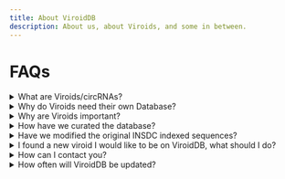 ```yaml
---
title: About ViroidDB
description: About us, about Viroids, and some in between.
---
```



#  FAQs

  
<details>
  <summary>What are Viroids/circRNAs? </summary>
  
Viroids/circRNAs are unique groups of semi-mobile genetic agents. They are highly structured, often circular, use self-cleaving ribozymes or co-opted host enzymes, replicate via the rolling circle mechanism, and are characterized by small genome sizes.
This database has been curated to cover the entirety of viroid-like RNA agents: Viroids, small circular satellite RNAs, the recently described realm of ribozyviruses (*i.e.*, hepatitis delta virus and its relatives), and retrozymes.   
</details>  

    
  
<details>
  <summary>Why do Viroids need their own Database?</summary>
  
Despite the ever-increasing diversity and host range of these agents, no database currently exists. The most recent such database, [the subviral RNA database](doi.org/10.1186/1471-2180-6-24), was published 15 years ago and is no longer accessible.  
To better support computational and experimental research on these agents, we have semi-automatically compiled a database of nearly ten thousand viroid-like RNA sequences from the NCBI's nucleotide database and made them available for download at viroids.org. In addition to curating the respective INSDC accessions and sequences, we have performed considerable post-processing so that ViroidDB entries are consistently formatted, enabling their direct use in common downstream analyses (e.g. circular sequences are consistently rotated and all sequence sets are deduplicated and estimated to represent complete genomes). For use-cases where the complete range of variation is undesirable, we have performed clustering to identify a representative sequence for each cluster when no reference sequence is available. The database is version controlled and accessible online via a simple graphical user interface or by command-line interface for programmatic data retrieval. Furthermore, the database is permanently archived in the Zenodo repository, ensuring future accessibility.
  

</details>  

  
<details>
  <summary>Why are Viroids important? </summary>
  
  Pathogenic members infect both plants and animals, and reports of resulting diseases have been documented since the 1930s. Presently, the only effective means of disease control is the prevention of spread, and crop infection may cause up to a 40% reduction of yield.   
If that doesn't convince you, let us ask **you** a question: Do you like long, curly french fries in MacDonalds?   

![image](https://user-images.githubusercontent.com/41674327/123809317-2ccd2e80-d8fa-11eb-9ae4-47765b1bef29.png)  
  Well, even if adible, one of the earliest known viroids can shatter the american dream of a nice, salty, deep fried french fry:  
 ![image](https://www.daera-ni.gov.uk/sites/default/files/styles/inline-expandable/public/images/daera/PSTVd%20photo.1.jpg?itok=dmmWZovB)  
 Healthy potato tuber (left), and spindle shaped tubers (right) that have been affected by PSTVd. © Dr. J. W. Roenhorst NPPO-NL 
  
</details>  



<details>
  <summary>How have we curated the database?</summary>
  

We collected the sequences for the database using the following protocol:

For viroids and deltaviruses, we used the NCBI Virus portal to download complete sequences within the taxonomy IDs:  
| Subset         | #Sequences | NCBI TaxID                                                                   |
|----------------|------------|------------------------------------------------------------------------------|
| All            | 9891       | ----                                                                         |
| Viroids        | 9354       |                                                                              |
| Avsunviroidae  | 5284       | [185752](https://www.ncbi.nlm.nih.gov/Taxonomy/Browser/wwwtax.cgi?id=185752) |
| Pospiviroidae  | 3980       | [185751](https://www.ncbi.nlm.nih.gov/Taxonomy/Browser/wwwtax.cgi?id=185751) |
| Unclassified   | 90         | [265963](https://www.ncbi.nlm.nih.gov/Taxonomy/Browser/wwwtax.cgi?id=265963) |
| Deltavirus     | 453        | [39759](https://www.ncbi.nlm.nih.gov/Taxonomy/Browser/wwwtax.cgi?id=39759)   |
| Satellite RNAs | 35         | [141863](https://www.ncbi.nlm.nih.gov/Taxonomy/Browser/wwwtax.cgi?id=141863)   |   


For retrozymes, which are currently not taxonomically classified as monophyletic group, we downloaded all sequences within the NCBI Nucleotide database matching the search term ["retrozymes"](https://www.ncbi.nlm.nih.gov/nuccore/?term=retrozymes).    
We note that due to the de-duplication steps we perform, exact replications (identical strings) are deliberately masked from most downstream analyses (such as secondary structure prediction and ribozyme search), to avoid the use of unnecessary computational resources and storage space.  


</details>  


<details>
  <summary>Have we modified the original INSDC indexed sequences?</summary>
  

Short answer  -  no. Long answer - Yes, but when we do, we clearly note it. For example, rotated sequences,  reverse complement, and RNA  ( T --> U)  versions of reference sequences are suffixed (in the fasta header) by the addition of [ViroidDB] at the end of the defline.  
Please see [Download](./Download) for more information about how to fetch and acquire this data from ViroidDB.
> **Note:** The **majority ** of the information in the database is derived from analyses we performed using the original sequences.


</details>  


  
  
<details>
  <summary>I found a new viroid I would like to be on ViroidDB, what should I do?</summary>
  
Do you believe we missed something when curating the database? If so, please let us know by filling out the form below and we will be happy to create another release and update the site.
Please remember that all sequences and submission must follow these general inclusion criteria:  

1. The sequence must be uniq
1. The data must be publicly available in an INSDC database
1. Sequence must be complete
1. Sequence must be unambiguous.  
  
Exceptions to these criteria, such as representatives of novel families, may be considered and evaluated on case-by-case basis.  

<SubmitForm/>



</details>  


  
  
<details>
  <summary>How can I contact you? </summary>
  
Feel free to contact us via [email](email:help@Viroids.org) or by filing a GitHub issue.

</details>  

  
  
<details>
  <summary>How often will ViroidDB be updated? </summary>
  
  
Should new viroid-like RNAs classes be discovered, we hope to add them on (at least) a yearly basis. If you believe an update is required, please contact us or perform the update yourself by creating a pull request with the update in the ViroidDB GitHub repository.
</details>  




